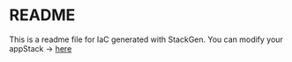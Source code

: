 # README
This is a readme file for IaC generated with StackGen.
You can modify your appStack -> [here](http://main.dev.stackgen.com/appstacks/4f5b90b2-a0a5-4344-b668-551e9bdfe6dc)
